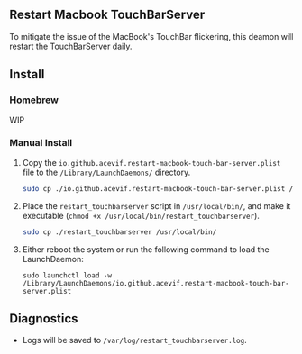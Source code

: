 ##  Restart Macbook TouchBarServer

To mitigate the issue of the MacBook's TouchBar flickering, this deamon will restart the TouchBarServer daily.

## Install

### Homebrew

WIP

### Manual Install

1. Copy the `io.github.acevif.restart-macbook-touch-bar-server.plist` file to the `/Library/LaunchDaemons/` directory.
   ```zsh
   sudo cp ./io.github.acevif.restart-macbook-touch-bar-server.plist /Library/LaunchDaemons/
   ```
2. Place the `restart_touchbarserver` script in `/usr/local/bin/`, and make it executable (`chmod +x /usr/local/bin/restart_touchbarserver`).
   ```zsh
   sudo cp ./restart_touchbarserver /usr/local/bin/
   ```
3. Either reboot the system or run the following command to load the LaunchDaemon:
   ```
   sudo launchctl load -w /Library/LaunchDaemons/io.github.acevif.restart-macbook-touch-bar-server.plist
   ```

## Diagnostics

- Logs will be saved to `/var/log/restart_touchbarserver.log`.

